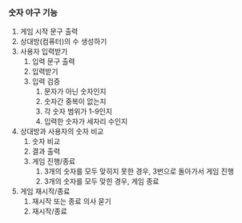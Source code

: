 ### 숫자 야구 기능
1. 게임 시작 문구 출력
2. 상대방(컴퓨터)의 수 생성하기
3. 사용자 입력받기
   1. 입력 문구 출력
   2. 입력받기
   3. 입력 검증
      1. 문자가 아닌 숫자인지
      2. 숫자간 중복이 없는지
      3. 각 숫자 범위가 1-9인지
      4. 입력한 숫자가 세자리 수인지
4. 상대방과 사용자의 숫자 비교
   1. 숫자 비교
   2. 결과 출력 
   3. 게임 진행/종료
      1. 3개의 숫자를 모두 맞히지 못한 경우, 3번으로 돌아가서 게임 진행
      2. 3개의 숫자를 모두 맞힌 경우, 게임 종료
5. 게임 재시작/종료
   1. 재시작 또는 종료 의사 묻기
   2. 재시작/종료
